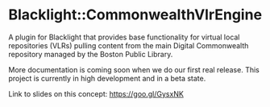 # Blacklight::CommonwealthVlrEngine

A plugin for Blacklight that provides base functionality for virtual local repositories (VLRs) pulling content from the main Digital Commonwealth repository managed by the Boston Public Library.

More documentation is coming soon when we do our first real release. This project is currently in high development and in a beta state.

Link to slides on this concept: https://goo.gl/GysxNK
